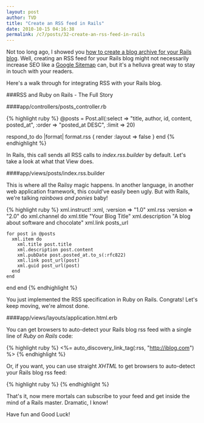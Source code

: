 ```yaml
---
layout: post
author: TVD
title: "Create an RSS feed in Rails"
date: 2010-10-15 04:16:38
permalink: /c7/posts/32-create-an-rss-feed-in-rails
---
```


Not too long ago, I showed you [how to create a blog archive for your Rails blog][1]. Well, creating an RSS feed for your Rails blog might not necessarily increase SEO like a [Google Sitemap][2] can, but it's a helluva great way to stay in touch with your readers. 

Here's a walk through for integrating RSS with your Rails blog.

###RSS and Ruby on Rails - The Full Story

####app/controllers/posts_controller.rb

{% highlight ruby %}
@posts = Post.all(:select => "title, author, id, content, posted_at", :order => "posted_at DESC", :limit => 20) 
    
respond_to do |format|
   format.rss { render :layout => false }
end
{% endhighlight %}

In Rails, this call sends all RSS calls to *index.rss.builder* by default. Let's take a look at what that View does.

####app/views/posts/index.rss.builder

This is where all the Railsy magic happens. In another language, in another web application framework, this could've easily been ugly. But with Rails, we're talking *rainbows and ponies* baby!

{% highlight ruby %}
xml.instruct! :xml, :version => "1.0" 
xml.rss :version => "2.0" do
  xml.channel do
    xml.title "Your Blog Title"
    xml.description "A blog about software and chocolate"
    xml.link posts_url
    
    for post in @posts
      xml.item do
        xml.title post.title
        xml.description post.content
        xml.pubDate post.posted_at.to_s(:rfc822)
        xml.link post_url(post)
        xml.guid post_url(post)
      end
    end
  end
end
{% endhighlight %}

You just implemented the RSS specification in Ruby on Rails. Congrats! Let's keep moving, we're almost done.

####app/views/layouts/application.html.erb

You can get browsers to auto-detect your Rails blog rss feed with a single line of *Ruby on Rails* code:

{% highlight ruby %}
    <%= auto_discovery_link_tag(:rss, "http://iblog.com") %>
{% endhighlight %}

Or, if you want, you can use straight *XHTML* to get browsers to auto-detect your Rails blog rss feed:

{% highlight ruby %}
    <link href="http://iblog.com" rel="alternate" title="RSS" type="application/rss+xml" />
{% endhighlight %}

That's it, now mere mortals can subscribe to your feed and get inside the mind of a Rails master. Dramatic, I know! 

Have fun and Good Luck! 


  [1]: https://techoctave.com/posts/29-create-a-blog-archive-with-rails
  [2]: https://techoctave.com/posts/10-scream-seo-karma-with-a-google-sitemap-for-your-rails-blog


